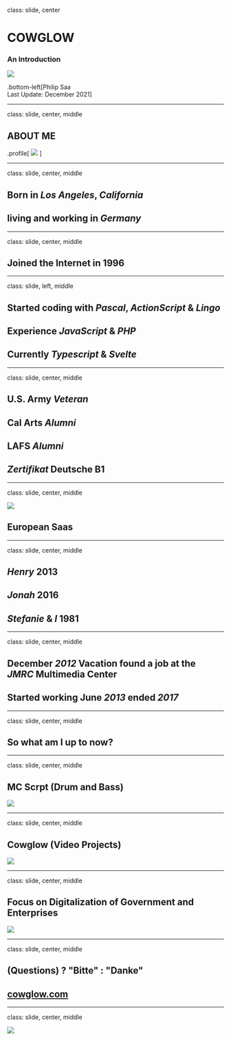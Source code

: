 class: slide, center

# COWGLOW

### An Introduction

![](assets/cg-yt-brand.png)

.bottom-left[Philip Saa<br/>Last Update: December 2021]

---

class: slide, center, middle

## ABOUT ME

.profile[
![](assets/psaa.png)
]

---

class: slide, center, middle

## Born in **_Los Angeles_**, **_California_**

## living and working in **_Germany_**

---

class: slide, center, middle

## Joined the Internet in 1996

---

class: slide, left, middle

## Started coding with **_Pascal_**, **_ActionScript_** & **_Lingo_**

## Experience **_JavaScript_** & **_PHP_**

## Currently **_Typescript_** & **_Svelte_**

---

class: slide, center, middle

## U.S. Army **_Veteran_**

## Cal Arts **_Alumni_**

## LAFS **_Alumni_**

## **_Zertifikat_** Deutsche B1

---

class: slide, center, middle

![](assets/family.png)

## European Saas

---

class: slide, center, middle

## **_Henry_** 2013

## **_Jonah_** 2016

## **_Stefanie_** & **_I_** 1981

---

class: slide, center, middle

## December **_2012_** Vacation found a job at the **_JMRC_** Multimedia Center

## Started working June **_2013_** ended **_2017_**

---

class: slide, center, middle

## So what am I up to now?

---

class: slide, center, middle

## MC Scrpt (Drum and Bass)

![](assets/mcscrpt.png)

---

class: slide, center, middle

## Cowglow (Video Projects)

![](assets/youtube.png)

---

class: slide, center, middle

## Focus on Digitalization of Government and Enterprises

![](assets/compose-us.png)

---

class: slide, center, middle

## (Questions) ? "Bitte" : "Danke"

## [cowglow.com](https://cowglow.com)

---

class: slide, center, middle

![](assets/longhair.png)
